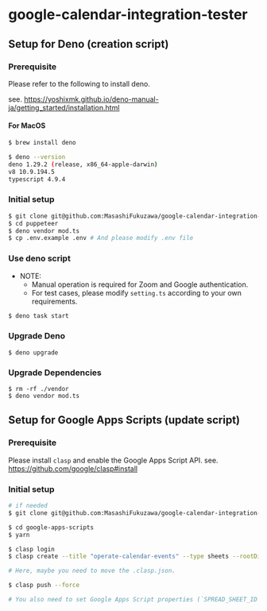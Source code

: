 # google-calendar-integration-tester

## Setup for Deno (creation script)

### Prerequisite

Please refer to the following to install deno.

see. https://yoshixmk.github.io/deno-manual-ja/getting_started/installation.html

#### For MacOS

```sh
$ brew install deno

$ deno --version
deno 1.29.2 (release, x86_64-apple-darwin)
v8 10.9.194.5
typescript 4.9.4
```

### Initial setup

```sh
$ git clone git@github.com:MasashiFukuzawa/google-calendar-integration-tester.git
$ cd puppeteer
$ deno vendor mod.ts
$ cp .env.example .env # And please modify .env file
```

### Use deno script

- NOTE:
  - Manual operation is required for Zoom and Google authentication.
  - For test cases, please modify `setting.ts` according to your own
    requirements.

```sh
$ deno task start
```

### Upgrade Deno

```
$ deno upgrade
```

### Upgrade Dependencies

```
$ rm -rf ./vendor
$ deno vendor mod.ts
```

## Setup for Google Apps Scripts (update script)

### Prerequisite

Please install `clasp` and enable the Google Apps Script API.
see. https://github.com/google/clasp#install

### Initial setup

```sh
# if needed
$ git clone git@github.com:MasashiFukuzawa/google-calendar-integration-tester.git

$ cd google-apps-scripts
$ yarn

$ clasp login
$ clasp create --title "operate-calendar-events" --type sheets --rootDir ./src

# Here, maybe you need to move the .clasp.json.

$ clasp push --force

# You also need to set Google Apps Script properties (`SPREAD_SHEET_ID` and `PARTICIPANT_EMAIL`).
```
